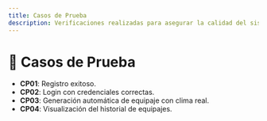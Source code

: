 ```yaml
---
title: Casos de Prueba
description: Verificaciones realizadas para asegurar la calidad del sistema.
---
```


# 🧪 Casos de Prueba

- **CP01**: Registro exitoso.
- **CP02**: Login con credenciales correctas.
- **CP03**: Generación automática de equipaje con clima real.
- **CP04**: Visualización del historial de equipajes.
